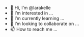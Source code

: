 - 👋 Hi, I’m @larakelle
- 👀 I’m interested in ...
- 🌱 I’m currently learning ...
- 💞️ I’m looking to collaborate on ...
- 📫 How to reach me ...

<!---
larakelle/larakelle is a ✨ special ✨ repository because its `README.md` (this file) appears on your GitHub profile.
You can click the Preview link to take a look at your changes.
--->
